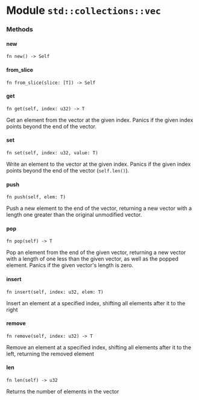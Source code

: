 # Module `std::collections::vec`

### Methods

#### new

```noir
fn new() -> Self
```

#### from_slice

```noir
fn from_slice(slice: [T]) -> Self
```

#### get

```noir
fn get(self, index: u32) -> T
```

Get an element from the vector at the given index.
Panics if the given index
points beyond the end of the vector.

#### set

```noir
fn set(self, index: u32, value: T)
```

Write an element to the vector at the given index.
Panics if the given index points beyond the end of the vector (`self.len()`).

#### push

```noir
fn push(self, elem: T)
```

Push a new element to the end of the vector, returning a
new vector with a length one greater than the
original unmodified vector.

#### pop

```noir
fn pop(self) -> T
```

Pop an element from the end of the given vector, returning
a new vector with a length of one less than the given vector,
as well as the popped element.
Panics if the given vector's length is zero.

#### insert

```noir
fn insert(self, index: u32, elem: T)
```

Insert an element at a specified index, shifting all elements
after it to the right

#### remove

```noir
fn remove(self, index: u32) -> T
```

Remove an element at a specified index, shifting all elements
after it to the left, returning the removed element

#### len

```noir
fn len(self) -> u32
```

Returns the number of elements in the vector

